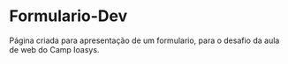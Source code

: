 # Formulario-Dev

Página criada para apresentação de um formulario, para o desafio da aula de web do Camp Ioasys. 

